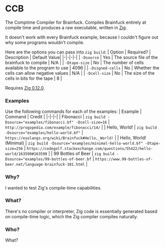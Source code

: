 # CCB

The Comptime Compiler for Brainfuck. Compiles Brainfuck entirely at compile time and produces a raw executable, written in [Zig](https://ziglang.org).

It doesn't work with every Brainfuck example, because I couldn't figure out why some programs wouldn't compile.

Here are the options you can pass into `zig build`:
| Option | Required? | Description | Default Value|
|-|-|-|-|
| `-Dsource` | Yes | The source file of the brainfuck to compile | N/A |
| `-Dtape-size` | No | The number of cells available to the program to use | 4096 |
| `-Dsigned-cells` | No | Whether the cells can allow negative values | N/A |
| `-Dcell-size` | No | The size of the cells in bits for the tape | 8 |

Requires [Zig 0.12.0](https://ziglang.org/download/).

### Examples
Use the following commands for each of the examples:
| Example | Command | Credit |
|-|-|-|
| Fibonacci | `zig build -Dsource="examples/fibonacci.bf" -Dcell-size=16` | `http://progopedia.com/example/fibonacci/14/` |
| Hello, World! | `zig build -Dsource="examples/hello-world.bf"` | `https://esolangs.org/wiki/Brainfuck#Hello,_World!` |
| Hello, World! (Minimal) | `zig build -Dsource="examples/minimal-hello-world.bf" -Dtape-size=256` | `https://codegolf.stackexchange.com/questions/55422/hello-world/163590#163590` |
| 99 Bottles of Beer | `zig build -Dsource="examples/99-bottles-of-beer.bf` | `https://www.99-bottles-of-beer.net/language-brainfuck-101.html` |

### Why?
I wanted to test Zig's compile-time capabilities.

### What?
There's no compiler or interpreter, Zig code is essentially generated based on compile-time logic, which the Zig compiler compiles naturally.

### Who?
What?